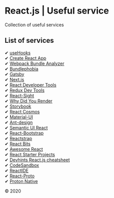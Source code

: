 # React.js | Useful service

Collection of useful services

## List of services

✔ [useHooks]  
✔ [Create React App]  
✔ [Webpack Bundle Analyzer]  
✔ [Bundlephobia]  
✔ [Gatsby]  
✔ [Next.js]  
✔ [React Developer Tools]  
✔ [Redux Dev Tools]  
✔ [React-Sight]  
✔ [Why Did You Render]  
✔ [Storybook]  
✔ [React Cosmos]  
✔ [Material-UI]  
✔ [Ant-design]  
✔ [Semantic UI React]  
✔ [React-Bootstrap]  
✔ [Reactstrap]  
✔ [React Bits]  
✔ [Awesome React]  
✔ [React Starter Projects]  
✔ [Devhints React.js cheatsheet]  
✔ [CodeSandbox]  
✔ [ReactIDE]  
✔ [React-Proto]  
✔ [Proton Native]

© 2020

[usehooks]: https://usehooks.com/
[create react app]: https://github.com/facebook/create-react-app/
[webpack bundle analyzer]: https://github.com/webpack-contrib/webpack-bundle-analyzer/
[bundlephobia]: https://bundlephobia.com/
[gatsby]: https://www.gatsbyjs.com/
[next.js]: https://nextjs.org/
[react developer tools]: https://chrome.google.com/webstore/detail/react-developer-tools/fmkadmapgofadopljbjfkapdkoienihi?hl=ru
[redux dev tools]: https://github.com/reduxjs/redux-devtools
[react-sight]: https://github.com/React-Sight/React-Sight
[why did you render]: https://github.com/welldone-software/why-did-you-render/
[storybook]: https://storybook.js.org/
[react cosmos]: https://reactcosmos.org/
[material-ui]: https://material-ui.com/
[ant-design]: https://ant.design/
[semantic ui react]: https://react.semantic-ui.com/
[react-bootstrap]: https://github.com/react-bootstrap/react-bootstrap
[reactstrap]: https://github.com/reactstrap/reactstrap
[react bits]: https://vasanthk.gitbooks.io/react-bits/
[awesome react]: https://github.com/enaqx/awesome-react
[react starter projects]: https://www.javascriptstuff.com/react-starter-projects/
[devhints react.js cheatsheet]: https://devhints.io/react/
[codesandbox]: https://codesandbox.io/
[reactide]: http://reactide.io/
[react-proto]: https://react-proto.github.io/react-proto/
[proton native]: https://proton-native.js.org/#/
